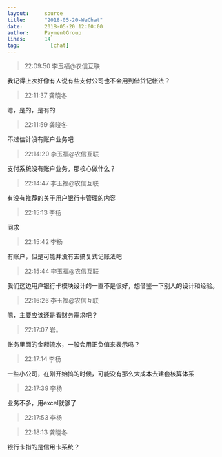 ```yaml
---
layout:     source 
title:      "2018-05-20-WeChat"
date:       2018-05-20 12:00:00
author:     PaymentGroup
lines:      14 
tag:		  [chat]
---
```

> 22:09:50  李玉福@农信互联  
   
我记得上次好像有人说有些支付公司也不会用到借贷记帐法？  
   
> 22:11:37  龚晓冬  
   
嗯，是的，是有的  
   
> 22:11:59  龚晓冬  
   
不过估计没有账户业务吧  
   
> 22:14:20  李玉福@农信互联  
   
支付系统没有账户业务，那核心做什么？  
   
> 22:14:47  李玉福@农信互联  
   
有没有推荐的关于用户银行卡管理的内容  
   
> 22:15:13  李杨  
   
同求  
   
> 22:15:42  李杨  
   
有账户，但是可能并没有去搞复式记账法吧  
   
> 22:15:44  李玉福@农信互联  
   
我们这边用户银行卡模块设计的一直不是很好，想借鉴一下别人的设计和经验。  
   
> 22:16:26  李玉福@农信互联  
   
嗯，主要应该还是看财务需求吧？  
   
> 22:17:07  岩。  
   
账务里面的金额流水，一般会用正负值来表示吗？  
   
> 22:17:14  李杨  
   
一些小公司，在刚开始搞的时候，可能没有那么大成本去建套核算体系  
   
> 22:17:39  李杨  
   
业务不多，用excel就够了  
   
> 22:17:53  李杨  
   
  
   
> 22:18:13  龚晓冬  
   
银行卡指的是信用卡系统？  
   
